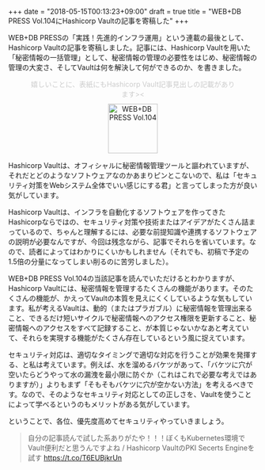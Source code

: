 +++
date = "2018-05-15T00:13:23+09:00"
draft = true
title = "WEB+DB PRESS Vol.104にHashicorp Vaultの記事を寄稿した"
+++

WEB+DB PRESSの「実践！先進的インフラ運用」という連載の最後として、Hashicorp Vaultの記事を寄稿しました。記事には、Hashicorp Vaultを用いた「秘密情報の一括管理」として、秘密情報の管理の必要性をはじめ、秘密情報の管理の大変さ、そしてVaultは何を解決して何ができるのか、を書きました。



<figure id="WEB+DB PRESS Vol.104" align="center"><figcaption style="color:ccc;padding-bottom:10px;">嬉しいことに、表紙にもHashicorp Vault記事見出しの記載があります><</figcaption><a href="https://www.amazon.co.jp/gp/product/4774196886/ref=as_li_tl?ie=UTF8&tag=linyows-22&camp=247&creative=1211&linkCode=as2&creativeASIN=4774196886&linkId=290fe95e6d3a4406ab3dde986b101f55"><img alt="WEB+DB PRESS Vol.104" src="https://user-images.githubusercontent.com/35430/38539611-dabfe508-3cd3-11e8-82a9-44818bf44a5d.jpg" width="100"></a></figure>



Hashicorp Vaultは、オフィシャルに秘密情報管理ツールと謳われていますが、それだとどのようなソフトウェアなのかあまりピンとこないので、私は「セキュリティ対策をWebシステム全体でいい感じにする君」と言ってしまった方が良い気がしています。

Hashicorp Vaultは、インフラを自動化するソフトウェアを作ってきたHashicorpならではの、セキュリティ対策や技術またはアイデアがたくさん詰まっているので、ちゃんと理解するには、必要な前提知識や連携するソフトウェアの説明が必要なんですが、今回は残念ながら、記事でそれらを省いています。なので、読者によってはわかりにくいかもしれません（それでも、初稿で予定の1.5倍の分量になってしまい削るのに苦労しました）。

WEB+DB PRESS Vol.104の当該記事を読んでいただけるとわかりますが、Hashicorp Vaultには、秘密情報を管理するたくさんの機能があります。そのたくさんの機能が、かえってVaultの本質を見えにくくしているような気もしています。私が考えるVaultは、動的（またはプラガブル）に秘密情報を管理出来ること、できるだけ短いサイクルで秘密情報へのアクセス権限を更新すること、秘密情報へのアクセスをすべて記録すること、が本質じゃないかなあと考えていて、それらを実現する機能がたくさん存在しているという風に捉えています。

セキュリティ対応は、適切なタイミングで適切な対応を行うことが効果を発揮する、と私は考えています。例えば、水を溜めるバケツがあって、「バケツに穴が空いたらどうやって水の漏洩を最小限に防ぐか（これはこれで必要な考えではありますが）」よりもまず「そもそもバケツに穴が空かない方法」を考えるべきです。なので、そのようなセキュリティ対応としての正しさを、Vaultを使うことによって学べるというのもメリットがある気がしています。

ということで、各位、優先度高めてセキュリティやっていきましょう。

<blockquote class="twitter-tweet" data-lang="en"><p lang="ja" dir="ltr">自分の記事読んで試した系ありがたや！！！ぼくもKubernetes環境でVault便利だと思うんですよね / Hashicorp VaultのPKI Secerts Engineを試す <a href="https://t.co/T6EUBjkrUn">https://t.co/T6EUBjkrUn</a>
<script async src="https://platform.twitter.com/widgets.js" charset="utf-8"></script>